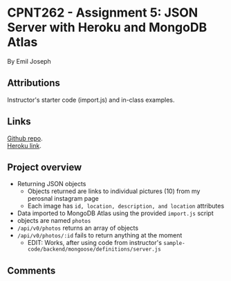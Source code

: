 # CPNT262 - Assignment 5: JSON Server with Heroku and MongoDB Atlas

By Emil Joseph

## Attributions

Instructor's starter code (import.js) and in-class examples.

## Links

[Github repo](https://github.com/ejoseph89/cpnt262-a5).  
[Heroku link]().

## Project overview

- Returning JSON objects
  - Objects returned are links to individual pictures (10) from my perosnal instagram page
  - Each image has `id, location, description, and location` attributes
- Data imported to MongoDB Atlas using the provided `import.js` script
- objects are named `photos`
- `/api/v0/photos` returns an array of objects
- `/api/v0/photos/:id` fails to return anything at the moment
  - EDIT: Works, after using code from instructor's `sample-code/backend/mongoose/definitions/server.js`

## Comments
